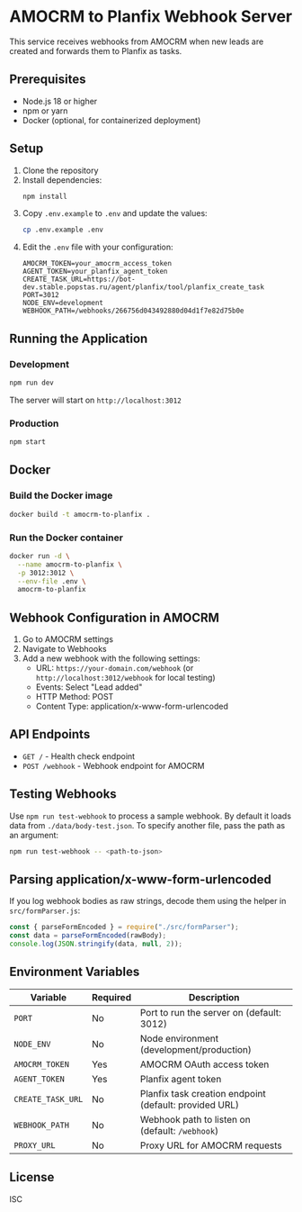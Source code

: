 # AMOCRM to Planfix Webhook Server

This service receives webhooks from AMOCRM when new leads are created and forwards them to Planfix as tasks.

## Prerequisites

- Node.js 18 or higher
- npm or yarn
- Docker (optional, for containerized deployment)

## Setup

1. Clone the repository
2. Install dependencies:
   ```bash
   npm install
   ```
3. Copy `.env.example` to `.env` and update the values:
   ```bash
   cp .env.example .env
   ```
4. Edit the `.env` file with your configuration:
   ```
   AMOCRM_TOKEN=your_amocrm_access_token
   AGENT_TOKEN=your_planfix_agent_token
   CREATE_TASK_URL=https://bot-dev.stable.popstas.ru/agent/planfix/tool/planfix_create_task
   PORT=3012
   NODE_ENV=development
   WEBHOOK_PATH=/webhooks/266756d043492880d04d1f7e82d75b0e
   ```

## Running the Application

### Development

```bash
npm run dev
```

The server will start on `http://localhost:3012`

### Production

```bash
npm start
```

## Docker

### Build the Docker image

```bash
docker build -t amocrm-to-planfix .
```

### Run the Docker container

```bash
docker run -d \
  --name amocrm-to-planfix \
  -p 3012:3012 \
  --env-file .env \
  amocrm-to-planfix
```

## Webhook Configuration in AMOCRM

1. Go to AMOCRM settings
2. Navigate to Webhooks
3. Add a new webhook with the following settings:
   - URL: `https://your-domain.com/webhook` (or `http://localhost:3012/webhook` for local testing)
   - Events: Select "Lead added"
   - HTTP Method: POST
   - Content Type: application/x-www-form-urlencoded

## API Endpoints

- `GET /` - Health check endpoint
- `POST /webhook` - Webhook endpoint for AMOCRM

## Testing Webhooks

Use `npm run test-webhook` to process a sample webhook. By default it loads data from `./data/body-test.json`.
To specify another file, pass the path as an argument:

```bash
npm run test-webhook -- <path-to-json>
```

## Parsing application/x-www-form-urlencoded

If you log webhook bodies as raw strings, decode them using the helper in `src/formParser.js`:

```js
const { parseFormEncoded } = require("./src/formParser");
const data = parseFormEncoded(rawBody);
console.log(JSON.stringify(data, null, 2));
```


## Environment Variables

| Variable | Required | Description |
|----------|----------|-------------|
| `PORT` | No | Port to run the server on (default: 3012) |
| `NODE_ENV` | No | Node environment (development/production) |
| `AMOCRM_TOKEN` | Yes | AMOCRM OAuth access token |
| `AGENT_TOKEN` | Yes | Planfix agent token |
| `CREATE_TASK_URL` | No | Planfix task creation endpoint (default: provided URL) |
| `WEBHOOK_PATH` | No | Webhook path to listen on (default: `/webhook`) |
| `PROXY_URL` | No | Proxy URL for AMOCRM requests |

## License

ISC
